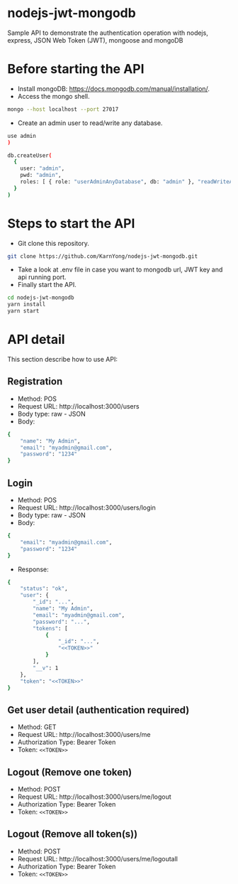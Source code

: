 # nodejs-jwt-mongodb

Sample API to demonstrate the authentication operation with nodejs, express, JSON Web Token (JWT), mongoose and mongoDB

# Before starting the API
* Install mongoDB: https://docs.mongodb.com/manual/installation/.
* Access the mongo shell.
```bash
mongo --host localhost --port 27017
```
* Create an admin user to read/write any database.
```bash
use admin
)
```
```bash
db.createUser(
  {
    user: "admin",
    pwd: "admin",
    roles: [ { role: "userAdminAnyDatabase", db: "admin" }, "readWriteAnyDatabase" ]
  }
)
```

# Steps to start the API
* Git clone this repository.
```bash
git clone https://github.com/KarnYong/nodejs-jwt-mongodb.git
```
* Take a look at .env file in case you want to mongodb url, JWT key and api running port.
* Finally start the API.
```bash
cd nodejs-jwt-mongodb
yarn install
yarn start
```

# API detail
This section describe how to use API:

## Registration
* Method: POS
* Request URL: http://localhost:3000/users
* Body type: raw - JSON
* Body:
```bash
{
	"name": "My Admin",
	"email": "myadmin@gmail.com",
	"password": "1234"
}
```

## Login
* Method: POS
* Request URL: http://localhost:3000/users/login
* Body type: raw - JSON
* Body:
```bash
{
	"email": "myadmin@gmail.com",
	"password": "1234"
}
```
* Response:
```bash
{
    "status": "ok",
    "user": {
        "_id": "...",
        "name": "My Admin",
        "email": "myadmin@gmail.com",
        "password": "...",
        "tokens": [
            {
                "_id": "...",
                "<<TOKEN>>"
            }
        ],
        "__v": 1
    },
    "token": "<<TOKEN>>"
}
```

## Get user detail (authentication required)
* Method: GET
* Request URL: http://localhost:3000/users/me
* Authorization Type: Bearer Token
* Token: `<<TOKEN>>`

## Logout (Remove one token)
* Method: POST
* Request URL: http://localhost:3000/users/me/logout
* Authorization Type: Bearer Token
* Token: `<<TOKEN>>`
  
## Logout (Remove all token(s))
* Method: POST
* Request URL: http://localhost:3000/users/me/logoutall
* Authorization Type: Bearer Token
* Token: `<<TOKEN>>`